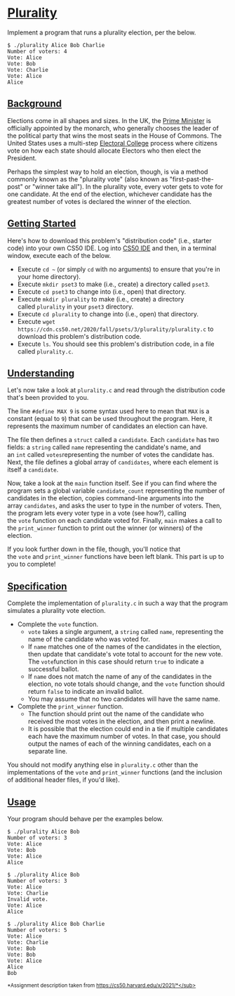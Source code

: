 [Plurality](https://cs50.harvard.edu/x/2021/psets/3/plurality/#plurality)
=========================================================================

Implement a program that runs a plurality election, per the below.

```
$ ./plurality Alice Bob Charlie
Number of voters: 4
Vote: Alice
Vote: Bob
Vote: Charlie
Vote: Alice
Alice

```

[Background](https://cs50.harvard.edu/x/2021/psets/3/plurality/#background)
---------------------------------------------------------------------------

Elections come in all shapes and sizes. In the UK, the [Prime Minister](https://www.parliament.uk/education/about-your-parliament/general-elections/) is officially appointed by the monarch, who generally chooses the leader of the political party that wins the most seats in the House of Commons. The United States uses a multi-step [Electoral College](https://www.archives.gov/federal-register/electoral-college/about.html) process where citizens vote on how each state should allocate Electors who then elect the President.

Perhaps the simplest way to hold an election, though, is via a method commonly known as the "plurality vote" (also known as "first-past-the-post" or "winner take all"). In the plurality vote, every voter gets to vote for one candidate. At the end of the election, whichever candidate has the greatest number of votes is declared the winner of the election.

[Getting Started](https://cs50.harvard.edu/x/2021/psets/3/plurality/#getting-started)
-------------------------------------------------------------------------------------

Here's how to download this problem's "distribution code" (i.e., starter code) into your own CS50 IDE. Log into [CS50 IDE](https://ide.cs50.io/) and then, in a terminal window, execute each of the below.

-   Execute `cd ~` (or simply `cd` with no arguments) to ensure that you're in your home directory).
-   Execute `mkdir pset3` to make (i.e., create) a directory called `pset3`.
-   Execute `cd pset3` to change into (i.e., open) that directory.
-   Execute `mkdir plurality` to make (i.e., create) a directory called `plurality` in your `pset3` directory.
-   Execute `cd plurality` to change into (i.e., open) that directory.
-   Execute `wget https://cdn.cs50.net/2020/fall/psets/3/plurality/plurality.c` to download this problem's distribution code.
-   Execute `ls`. You should see this problem's distribution code, in a file called `plurality.c`.

[Understanding](https://cs50.harvard.edu/x/2021/psets/3/plurality/#understanding)
---------------------------------------------------------------------------------

Let's now take a look at `plurality.c` and read through the distribution code that's been provided to you.

The line `#define MAX 9` is some syntax used here to mean that `MAX` is a constant (equal to `9`) that can be used throughout the program. Here, it represents the maximum number of candidates an election can have.

The file then defines a `struct` called a `candidate`. Each `candidate` has two fields: a `string` called `name` representing the candidate's name, and an `int` called `votes`representing the number of votes the candidate has. Next, the file defines a global array of `candidates`, where each element is itself a `candidate`.

Now, take a look at the `main` function itself. See if you can find where the program sets a global variable `candidate_count` representing the number of candidates in the election, copies command-line arguments into the array `candidates`, and asks the user to type in the number of voters. Then, the program lets every voter type in a vote (see how?), calling the `vote` function on each candidate voted for. Finally, `main` makes a call to the `print_winner` function to print out the winner (or winners) of the election.

If you look further down in the file, though, you'll notice that the `vote` and `print_winner` functions have been left blank. This part is up to you to complete!

[Specification](https://cs50.harvard.edu/x/2021/psets/3/plurality/#specification)
---------------------------------------------------------------------------------

Complete the implementation of `plurality.c` in such a way that the program simulates a plurality vote election.

-   Complete the `vote` function.
    -   `vote` takes a single argument, a `string` called `name`, representing the name of the candidate who was voted for.
    -   If `name` matches one of the names of the candidates in the election, then update that candidate's vote total to account for the new vote. The `vote`function in this case should return `true` to indicate a successful ballot.
    -   If `name` does not match the name of any of the candidates in the election, no vote totals should change, and the `vote` function should return `false` to indicate an invalid ballot.
    -   You may assume that no two candidates will have the same name.
-   Complete the `print_winner` function.
    -   The function should print out the name of the candidate who received the most votes in the election, and then print a newline.
    -   It is possible that the election could end in a tie if multiple candidates each have the maximum number of votes. In that case, you should output the names of each of the winning candidates, each on a separate line.

You should not modify anything else in `plurality.c` other than the implementations of the `vote` and `print_winner` functions (and the inclusion of additional header files, if you'd like).

[Usage](https://cs50.harvard.edu/x/2021/psets/3/plurality/#usage)
-----------------------------------------------------------------

Your program should behave per the examples below.

```
$ ./plurality Alice Bob
Number of voters: 3
Vote: Alice
Vote: Bob
Vote: Alice
Alice

```

```
$ ./plurality Alice Bob
Number of voters: 3
Vote: Alice
Vote: Charlie
Invalid vote.
Vote: Alice
Alice

```

```
$ ./plurality Alice Bob Charlie
Number of voters: 5
Vote: Alice
Vote: Charlie
Vote: Bob
Vote: Bob
Vote: Alice
Alice
Bob
```

<sub>*Assignment description taken from https://cs50.harvard.edu/x/2021/*</sub>
